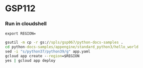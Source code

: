 # GSP112
### Run in cloudshell
```cmd
export REGION=
```
```cmd
gsutil -m cp -r gs://spls/gsp067/python-docs-samples .
cd python-docs-samples/appengine/standard_python3/hello_world
sed -i "s/python37/python39/g" app.yaml
gcloud app create --region=$REGION
yes | gcloud app deploy
```
